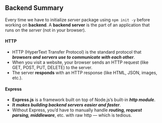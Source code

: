 ## Backend Summary

Every time we have to initialize *server* package using `npm init -y` before working on **backend**. A **backend server** is the part of an application that runs on the *server* (not in your browser).

#### HTTP
- HTTP (HyperText Transfer Protocol) is the standard protocol that ***browsers and servers use to communicate with each other***.
- When you visit a website, your browser sends an HTTP request (like GET, POST, PUT, DELETE) to the server.
- The server **responds** with an HTTP response (like HTML, JSON, images, etc.).

#### Express
- **Express.js** is a framework built on top of Node.js’s built-in ***http module***.
- ***It makes building backend servers easier and faster***.
- Without Express, you’d have to manually handle ***routing, request parsing, middleware***, etc. with raw http — which is tedious.

